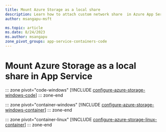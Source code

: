 ```yaml
---
title: Mount Azure Storage as a local share
description: Learn how to attach custom network share  in Azure App Service. Share files between apps, manage static content remotely and access locally, etc.
author: msangapu-msft

ms.topic: article
ms.date: 8/24/2023
ms.author: msangapu
zone_pivot_groups: app-service-containers-code
---
```

# Mount Azure Storage as a local share in App Service

::: zone pivot="code-windows"
[!INCLUDE [configure-azure-storage-windows-code](./includes/configure-azure-storage/azure-storage-windows-code-pivot.md)]
::: zone-end

::: zone pivot="container-windows"
[!INCLUDE [configure-azure-storage-windows-container](./includes/configure-azure-storage/azure-storage-windows-container-pivot.md)]
::: zone-end

::: zone pivot="container-linux"
[!INCLUDE [configure-azure-storage-linux-container](./includes/configure-azure-storage/azure-storage-linux-container-pivot.md)]
::: zone-end

